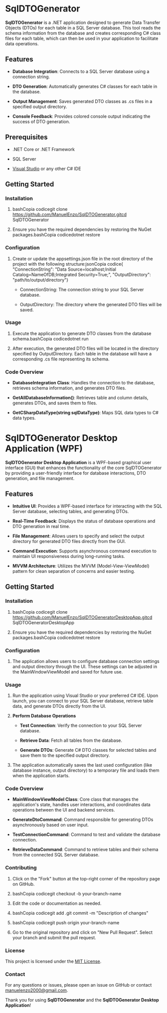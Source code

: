 SqlDTOGenerator
===============

**SqlDTOGenerator** is a .NET application designed to generate Data Transfer Objects (DTOs) for each table in a SQL Server database. This tool reads the schema information from the database and creates corresponding C# class files for each table, which can then be used in your application to facilitate data operations.

Features
--------

*   **Database Integration**: Connects to a SQL Server database using a connection string.
    
*   **DTO Generation**: Automatically generates C# classes for each table in the database.
    
*   **Output Management**: Saves generated DTO classes as .cs files in a specified output directory.
    
*   **Console Feedback**: Provides colored console output indicating the success of DTO generation.
    

Prerequisites
-------------

*   .NET Core or .NET Framework
    
*   SQL Server
    
*   [Visual Studio](https://visualstudio.microsoft.com/) or any other C# IDE
    

Getting Started
---------------

### Installation

1.  bashCopia codicegit clone https://github.com/ManuelEnzo/SqlDTOGenerator.gitcd SqlDTOGenerator
    
2.  Ensure you have the required dependencies by restoring the NuGet packages.bashCopia codicedotnet restore
    

### Configuration

1.  Create or update the appsettings.json file in the root directory of the project with the following structure:jsonCopia codice{ "ConnectionString": "Data Source=localhost;Initial Catalog=NameOfDB;Integrated Security=True;", "OutputDirectory": "path/to/output/directory"}
    
    *   ConnectionString: The connection string to your SQL Server database.
        
    *   OutputDirectory: The directory where the generated DTO files will be saved.
        

### Usage

1.  Execute the application to generate DTO classes from the database schema.bashCopia codicedotnet run
    
2.  After execution, the generated DTO files will be located in the directory specified by OutputDirectory. Each table in the database will have a corresponding .cs file representing its schema.
    

### Code Overview

*   **DatabaseIntegration Class**: Handles the connection to the database, retrieves schema information, and generates DTO files.
    
*   **GetAllDatabaseInformation()**: Retrieves table and column details, generates DTOs, and saves them to files.
    
*   **GetCSharpDataType(string sqlDataType)**: Maps SQL data types to C# data types.
    

SqlDTOGenerator Desktop Application (WPF)
=========================================

**SqlDTOGenerator Desktop Application** is a WPF-based graphical user interface (GUI) that enhances the functionality of the core SqlDTOGenerator by providing a user-friendly interface for database interactions, DTO generation, and file management.

Features
--------

*   **Intuitive UI**: Provides a WPF-based interface for interacting with the SQL Server database, selecting tables, and generating DTOs.
    
*   **Real-Time Feedback**: Displays the status of database operations and DTO generation in real time.
    
*   **File Management**: Allows users to specify and select the output directory for generated DTO files directly from the GUI.
    
*   **Command Execution**: Supports asynchronous command execution to maintain UI responsiveness during long-running tasks.
    
*   **MVVM Architecture**: Utilizes the MVVM (Model-View-ViewModel) pattern for clean separation of concerns and easier testing.
    

Getting Started
---------------

### Installation

1.  bashCopia codicegit clone https://github.com/ManuelEnzo/SqlDTOGeneratorDesktopApp.gitcd SqlDTOGeneratorDesktopApp
    
2.  Ensure you have the required dependencies by restoring the NuGet packages.bashCopia codicedotnet restore
    

### Configuration

1.  The application allows users to configure database connection settings and output directory through the UI. These settings can be adjusted in the MainWindowViewModel and saved for future use.
    

### Usage

1.  Run the application using Visual Studio or your preferred C# IDE. Upon launch, you can connect to your SQL Server database, retrieve table data, and generate DTOs directly from the UI.
    
2.  **Perform Database Operations**
    
    *   **Test Connection**: Verify the connection to your SQL Server database.
        
    *   **Retrieve Data**: Fetch all tables from the database.
        
    *   **Generate DTOs**: Generate C# DTO classes for selected tables and save them to the specified output directory.
        
3.  The application automatically saves the last used configuration (like database instance, output directory) to a temporary file and loads them when the application starts.
    

### Code Overview

*   **MainWindowViewModel Class**: Core class that manages the application's state, handles user interactions, and coordinates data operations between the UI and backend services.
    
*   **GenerateDtoCommand**: Command responsible for generating DTOs asynchronously based on user input.
    
*   **TestConnectionCommand**: Command to test and validate the database connection.
    
*   **RetrieveDataCommand**: Command to retrieve tables and their schema from the connected SQL Server database.
    

### Contributing

1.  Click on the "Fork" button at the top-right corner of the repository page on GitHub.
    
2.  bashCopia codicegit checkout -b your-branch-name
    
3.  Edit the code or documentation as needed.
    
4.  bashCopia codicegit add .git commit -m "Description of changes"
    
5.  bashCopia codicegit push origin your-branch-name
    
6.  Go to the original repository and click on "New Pull Request". Select your branch and submit the pull request.
    

### License

This project is licensed under the [MIT License](LICENSE).

### Contact

For any questions or issues, please open an issue on GitHub or contact [manuelenzo2000@gmail.com](mailto:manuelenzo2000@gmail.com).

Thank you for using **SqlDTOGenerator** and the **SqlDTOGenerator Desktop Application**!
